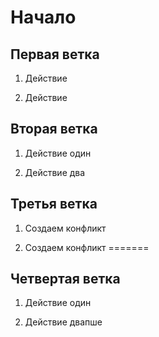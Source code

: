 # Начало

## Первая ветка
1. Действие

2. Действие

## Вторая ветка
1. Действие один

2. Действие два

## Третья ветка

1. Создаем конфликт

2. Создаем конфликт
=======
## Четвертая ветка

1. Действие один

2. Действие двапше